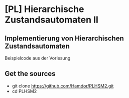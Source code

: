 [PL] Hierarchische Zustandsautomaten II
=======================================
Implementierung von Hierarchischen Zustandsautomaten
----------------------------------------------------

Beispielcode aus der Vorlesung

Get the sources
---------------
* git clone https://github.com/Hamdor/PLHSM2.git
* cd PLHSM2
